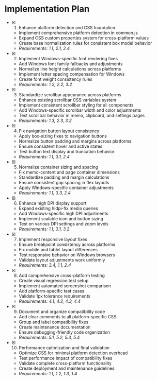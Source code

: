 # Implementation Plan

- [x] 1. Enhance platform detection and CSS foundation
  - Implement comprehensive platform detection in common.js
  - Expand CSS custom properties system for cross-platform values
  - Create base normalization rules for consistent box model behavior
  - _Requirements: 1.1, 2.1, 2.4_

- [x] 2. Implement Windows-specific font rendering fixes
  - Add Windows font family fallbacks and adjustments
  - Normalize line height calculations across platforms
  - Implement letter spacing compensation for Windows
  - Create font weight consistency rules
  - _Requirements: 1.2, 2.2, 3.2_

- [x] 3. Standardize scrollbar appearance across platforms
  - Enhance existing scrollbar CSS variables system
  - Implement consistent scrollbar styling for all components
  - Add Windows-specific scrollbar width and color adjustments
  - Test scrollbar behavior in memo, clipboard, and settings pages
  - _Requirements: 1.3, 2.3, 3.2_

- [x] 4. Fix navigation button layout consistency
  - Apply box-sizing fixes to navigation buttons
  - Normalize button padding and margins across platforms
  - Ensure consistent hover and active states
  - Test button text display and truncation behavior
  - _Requirements: 1.1, 3.1, 2.4_

- [x] 5. Normalize container sizing and spacing
  - Fix memo-content and page container dimensions
  - Standardize padding and margin calculations
  - Ensure consistent gap spacing in flex layouts
  - Apply Windows-specific container adjustments
  - _Requirements: 1.1, 3.3, 2.4_

- [x] 6. Enhance high DPI display support
  - Expand existing hidpi-fix media queries
  - Add Windows-specific high DPI adjustments
  - Implement scalable icon and button sizing
  - Test on various DPI settings and zoom levels
  - _Requirements: 1.1, 3.1, 3.2_

- [x] 7. Implement responsive layout fixes
  - Ensure breakpoint consistency across platforms
  - Fix mobile and tablet layout differences
  - Test responsive behavior on Windows browsers
  - Validate layout adjustments work uniformly
  - _Requirements: 3.4, 1.1, 2.4_

- [x] 8. Add comprehensive cross-platform testing
  - Create visual regression test setup
  - Implement automated screenshot comparison
  - Add platform-specific test cases
  - Validate 1px tolerance requirements
  - _Requirements: 4.1, 4.2, 4.3, 4.4_

- [x] 9. Document and organize compatibility code
  - Add clear comments to all platform-specific CSS
  - Group and label compatibility fixes
  - Create maintenance documentation
  - Ensure debugging-friendly code organization
  - _Requirements: 5.1, 5.2, 5.3, 5.4_

- [x] 10. Performance optimization and final validation
  - Optimize CSS for minimal platform detection overhead
  - Test performance impact of compatibility fixes
  - Validate complete cross-platform functionality
  - Create deployment and maintenance guidelines
  - _Requirements: 1.1, 1.2, 1.3, 1.4_
